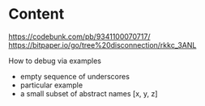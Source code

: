 # Content

https://codebunk.com/pb/9341100070717/
https://bitpaper.io/go/tree%20disconnection/rkkc_3ANL

How to debug via examples
- empty sequence of underscores
- particular example
- a small subset of abstract names [x, y, z]
